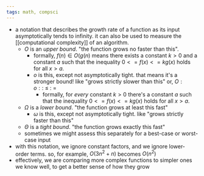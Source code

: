 ```yaml
---
tags: math, compsci
---
```


- a notation that describes the growth rate of a function as its input asymptotically tends to infinity. it can also be used to measure the [[computational complexity]] of an algorithm.
	- $O$ is an *upper bound*. "the function grows no faster than this".
		- formally, $f(n) \in O(g(n)$ means there exists a constant $k > 0$ and a constant $a$ such that the inequality $0 <= f(x) <= k g(x)$ holds for all $x > a$.
		- $o$ is this, except not asymptotically tight. that means it's a stronger bound! like "grows strictly slower than this" or, $O : o ::\ \leq\ :\ =$
			- formally, for _every_ constant $k > 0$ there's a constant $a$ such that the inequality $0 <= f(x) <= k g(x)$ holds for all $x > a$.
	- $\Omega$ is a *lower bound*. "the function grows at least this fast"
		- $\omega$ is this, except not asymptotically tight. like "grows strictly faster than this"
	- $\Theta$ is a *tight bound*. "the function grows exactly this fast"
	- sometimes we might assess this separately for a best-case or worst-case input
- with this notation, we ignore constant factors, and we ignore lower-order terms. so, for example, $O(3n^2 + n)$ becomes $O(n^2)$
- effectively, we are comparing more complex functions to simpler ones we know well, to get a better sense of how they grow